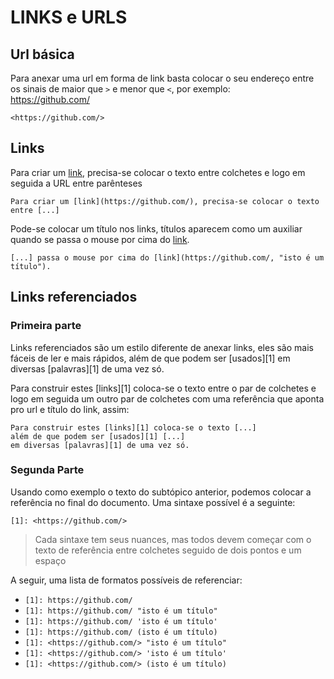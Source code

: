 # LINKS e URLS  

## Url básica

Para anexar uma url em forma de link basta colocar o seu endereço entre os sinais de maior que ```>``` e menor que ```<```, por exemplo:  
<https://github.com/>  

    <https://github.com/>

## Links 

Para criar um [link](https://github.com/), precisa-se colocar o texto entre colchetes e logo em seguida a URL entre parênteses  
  
    Para criar um [link](https://github.com/), precisa-se colocar o texto entre [...]

Pode-se colocar um título nos links, títulos aparecem como um auxiliar quando se passa o mouse por cima do [link](https://github.com/, "isto é um título").

    [...] passa o mouse por cima do [link](https://github.com/, "isto é um título").

## Links referenciados  

### Primeira parte 

Links referenciados são um estilo diferente de anexar links, eles são mais fáceis de ler e mais rápidos, além de que podem ser [usados][1] em diversas [palavras][1] de uma vez só.  
  
Para construir estes [links][1] coloca-se o texto entre o par de colchetes e logo em seguida um outro par de colchetes com uma referência que aponta pro url e título do link, assim:

    Para construir estes [links][1] coloca-se o texto [...]
    além de que podem ser [usados][1] [...]
    em diversas [palavras][1] de uma vez só.  
  

### Segunda Parte

Usando como exemplo o texto do subtópico anterior, podemos colocar a referência no final do documento. Uma sintaxe possível é a seguinte:

    [1]: <https://github.com/>

> Cada sintaxe tem seus nuances, mas todos devem começar com o texto de referência entre colchetes seguido de dois pontos e um espaço

A seguir, uma lista de formatos possíveis de referenciar:

- ```[1]: https://github.com/```
- ```[1]: https://github.com/ "isto é um título"```
- ```[1]: https://github.com/ 'isto é um título'```
- ```[1]: https://github.com/ (isto é um título)```
- ```[1]: <https://github.com/> "isto é um título"```
- ```[1]: <https://github.com/> 'isto é um título'```
- ```[1]: <https://github.com/> (isto é um título)```

